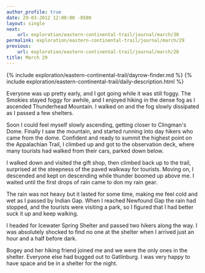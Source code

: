 ```yaml
---
author_profile: true
date: 29-03-2012 12:00:00 -0500
layout: single
next:
    url: exploration/eastern-continental-trail/journal/march/30
permalink: exploration/eastern-continental-trail/journal/march/29
previous:
    url: exploration/eastern-continental-trail/journal/march/28
title: March 29
---
```

{% include exploration/eastern-continental-trail/dayrow-finder.md %}
{% include exploration/eastern-continental-trail/daily-description.html %}

Everyone was up pretty early, and I got going while it was still foggy. The Smokies stayed foggy for awhile, and I enjoyed hiking in the dense fog as I ascended Thunderhead Mountain. I walked on and the fog slowly dissipated as I passed a few shelters.

Soon I could feel myself slowly ascending, getting closer to Clingman's Dome. Finally I saw the mountain, and started running into day hikers who came from the dome. Confident and ready to summit the highest point on the Appalachian Trail, I climbed up and got to the observation deck, where many tourists had walked from their cars, parked down below.

I walked down and visited the gift shop, then climbed back up to the trail, surprised at the steepness of the paved walkway for tourists. Moving on, I descended and kept on descending while thunder boomed up above me. I waited until the first drops of rain came to don my rain gear.

The rain was not heavy but it lasted for some time, making me feel cold and wet as I passed by Indian Gap. When I reached Newfound Gap the rain had stopped, and the tourists were visiting a park, so I figured that I had better suck it up and keep walking.

I headed for Icewater Spring Shelter and passed two hikers along the way. I was absolutely shocked to find no one at the shelter when I arrived just an hour and a half before dark.

Bogey and her hiking friend joined me and we were the only ones in the shelter. Everyone else had bugged out to Gatlinburg. I was very happy to have space and be in a shelter for the night.